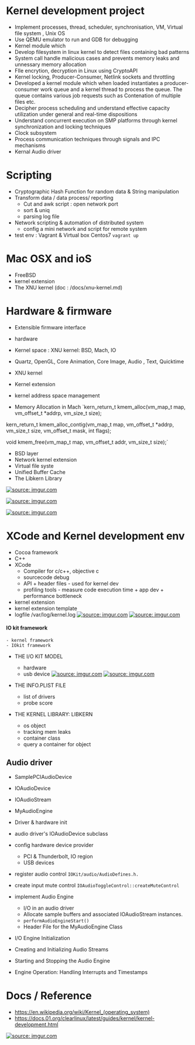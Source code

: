# Kernel development project 
- Implement processes, thread, scheduler, synchronisation, VM, Virtual file system , Unix OS
- Use QEMU emulator to run and GDB for debugging 
- Kernel module which 
- Develop filesystem in linux kernel to detect files containing bad patterns 
- System call handle malicious cases and prevents memory leaks and unnessary memory allocation
- FIle encrytion, decryption in Linux using CryptoAPI
- Kernel locking, Producer-Consumer, Netlink sockets and throttling 
- Developed a kernel module which when loaded instantiates a producer-consumer work queue and a kernel thread to process the queue. The queue contains various job requests such as  Contenation of multiple files etc.
- Decipher process scheduling and understand effective capacity utilization under general and real-time dispositions
- Understand concurrent execution on SMP platforms through kernel synchronization and locking techniques
- Clock subsystem
- Process communication techniques through signals and IPC mechanisms
- Kernal Audio driver 

# Scripting 
+ Cryptographic Hash Function for random data & String manipulation 
+ Transform data / data process/ reporting
    + Cut and awk script : open network port 
    + sort & uniq
    + parsing log file 
+ Network scripting & automation of distributed system 
    + config a mini network and script for remote system 
+ test env : Vagrant & Virtual box Centos7 `vagrant up`
# Mac OSX and ioS 
+ FreeBSD 
+ kernel extension 
+ The XNU kernel (doc : /docs/xnu-kernel.md)

# Hardware & firmware 
+ Extensible firmware interface 
+ hardware

+ Kernel space : XNU kernel: BSD, Mach, IO 
+ Quartz, OpenGL, Core Animation, Core Image, Audio , Text, Quicktime
+ XNU kernel 
+ Kernel extension 
+ kernel address space management 
+ Memory Allocation in Mach 
`kern_return_t kmem_alloc(vm_map_t map, vm_offset_t *addrp, vm_size_t  size);

kern_return_t kmem_alloc_contig(vm_map_t map, vm_offset_t *addrp,
                                vm_size_t size, vm_offset_t mask, int flags);

void kmem_free(vm_map_t map, vm_offset_t addr, vm_size_t size);`

+ BSD layer 
+ Network kernel extension 
+ Virtual file syste 
+ Unified Buffer Cache
+ The Libkern Library 


<a href="https://imgur.com/8AA7FKO"><img src="https://i.imgur.com/8AA7FKO.png" title="source: imgur.com" /></a>

<a href="https://imgur.com/H7PCoiz"><img src="https://i.imgur.com/H7PCoiz.png" title="source: imgur.com" /></a>

<a href="https://imgur.com/8Qi4QXj"><img src="https://i.imgur.com/8Qi4QXj.png" title="source: imgur.com" /></a>

# XCode and Kernel development env
+ Cocoa framework 
+ C++ 
+ XCode 
    + Compiler for c/c++, objective c 
    + sourcecode debug
    + API + header files - used for kernel dev 
    + profiling tools - measure code execution time + app dev + performance bottleneck 
+ kernel extension 
+ kernel extension template 
+ logfile /var/log/kernel.log 
<a href="https://imgur.com/a35XdK1"><img src="https://i.imgur.com/a35XdK1.png" title="source: imgur.com" /></a>
<a href="https://imgur.com/E02Gnj7"><img src="https://i.imgur.com/E02Gnj7.png" title="source: imgur.com" /></a>

#### IO kit framework 
    - kernel framework
    - IOkit framework 
- THE I/O KIT MODEL 
    - hardware 
    - usb device 
<a href="https://imgur.com/enuOLoG"><img src="https://i.imgur.com/enuOLoG.png" title="source: imgur.com" /></a>
<a href="https://imgur.com/AaBLcGt"><img src="https://i.imgur.com/AaBLcGt.png" title="source: imgur.com" /></a>
- THE INFO.PLIST FILE
    - list of drivers 
    - probe score 
    
- THE KERNEL LIBRARY: LIBKERN
    - os object 
    - tracking mem leaks 
    - container class
    - query a container for object


## Audio driver 
- SamplePCIAudioDevice
- IOAudioDevice
- IOAudioStream

- MyAudioEngine
- Driver & hardware init
- audio driver's IOAudioDevice subclass
- config hardware device provider 
    - PCI & Thunderbolt, IO region 
    - USB devices 

- register audio control `IOKit/audio/AudioDefines.h.`


- create input mute control `IOAudioToggleControl::createMuteControl`

- implement Audio Engine 
    -  I/O in an audio driver
    - Allocate sample buffers and associated IOAudioStream instances.
    - `performAudioEngineStart()`
    - Header File for the MyAudioEngine Class

- I/O Engine Initialization
- Creating and Initializing Audio Streams
- Starting and Stopping the Audio Engine

- Engine Operation: Handling Interrupts and Timestamps







# Docs / Reference 
+ https://en.wikipedia.org/wiki/Kernel_(operating_system)
+ https://docs.01.org/clearlinux/latest/guides/kernel/kernel-development.html 


<a href="https://imgur.com/gmWahEy"><img src="https://i.imgur.com/gmWahEy.jpg" title="source: imgur.com" /></a>


